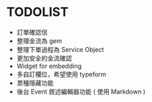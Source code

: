 
# TODOLIST

* 訂單確認信
* 整理金流為 gem
* 整理下單過程為 Service Object
* 更加安全的金流確認
* Widget for embedding
* 多自訂欄位，希望使用 typeform
* 票種隱藏功能
* 後台 Event 敘述編輯器功能 ( 使用 Markdown )
